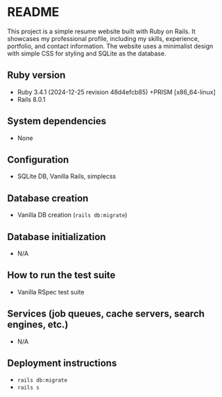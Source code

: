 # README

This project is a simple resume website built with Ruby on Rails. It showcases my professional profile, including my skills, experience, portfolio, and contact information. The website uses a minimalist design with simple CSS for styling and SQLite as the database.

## Ruby version
- Ruby 3.4.1 (2024-12-25 revision 48d4efcb85) +PRISM [x86_64-linux]
- Rails 8.0.1

## System dependencies
- None

## Configuration
- SQLite DB, Vanilla Rails, simplecss

## Database creation
- Vanilla DB creation (`rails db:migrate`)

## Database initialization
- N/A

## How to run the test suite
- Vanilla RSpec test suite

## Services (job queues, cache servers, search engines, etc.)
- N/A

## Deployment instructions
- `rails db:migrate`
- `rails s`
